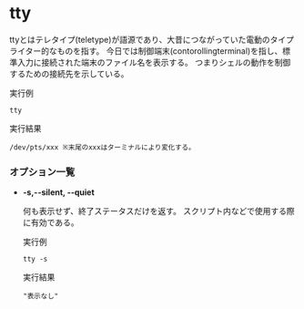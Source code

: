 
[](tty.md)
# tty
ttyとはテレタイプ(teletype)が語源であり、大昔につながっていた電動のタイプライター的なものを指す。
今日では制御端末(contorollingterminal)を指し、標準入力に接続された端末のファイル名を表示する。
つまりシェルの動作を制御するための接続先を示している。

実行例 [](変更しない)

```
tty
```

実行結果 [](変更しない)

```
/dev/pts/xxx ※末尾のxxxはターミナルにより変化する。
```
### オプション一覧
    
- **-s,--silent, --quiet**

  何も表示せず、終了ステータスだけを返す。
  スクリプト内などで使用する際に有効である。

  実行例 [](変更しない)

  ```
  tty -s
  ```

  実行結果 [](変更しない)

  ```
  "表示なし"
  ```
